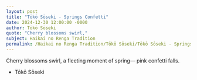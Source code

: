 ```yaml
---
layout: post
title: "Tōkō Sōseki - Springs Confetti"
date: 2024-12-30 12:00:00 -0000
author: Tōkō Sōseki
quote: "Cherry blossoms swirl,"
subject: Haikai no Renga Tradition
permalink: /Haikai no Renga Tradition/Tōkō Sōseki/Tōkō Sōseki - Springs Confetti
---
```


Cherry blossoms swirl,
a fleeting moment of spring—
pink confetti falls.

- Tōkō Sōseki
